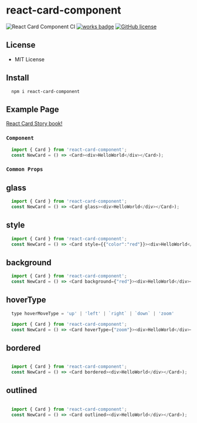 # react-card-component

![React Card Component CI](https://github.com/joon610/react-card-component/workflows/React%20Card%20Component%20CI/badge.svg)
[![works badge](https://cdn.jsdelivr.net/gh/nikku/works-on-my-machine@v0.2.0/badge.svg)](https://github.com/joon610/react-card-component)
[![GitHub license](https://img.shields.io/badge/license-MIT-lightgrey.svg)](https://github.com/joon610/react-card-component/blob/main/LICENSE)

## License

- MIT License

## Install

```
  npm i react-card-component
```

## Example Page

[React Card Story book!](https://joon610.github.io/react-card-storybook/)

### `Component`

```js
  import { Card } from 'react-card-component';
  const NewCard = () => <Card><div>HelloWorld</div></Card>);
```

### `Common Props`

## glass

```js
  import { Card } from 'react-card-component';
  const NewCard = () => <Card glass><div>HelloWorld</div></Card>);
```

## style

```js
  import { Card } from 'react-card-component';
  const NewCard = () => <Card style={{"color":"red"}}><div>HelloWorld</div></Card>);
```

## background

```js
  import { Card } from 'react-card-component';
  const NewCard = () => <Card background={"red"}><div>HelloWorld</div></Card>);
```

## hoverType

```js
  type hoverMoveType = 'up' | 'left' | `right` | `down` | 'zoom'

  import { Card } from 'react-card-component';
  const NewCard = () => <Card hoverType={"zoom"}><div>HelloWorld</div></Card>);
```

## bordered

```js

  import { Card } from 'react-card-component';
  const NewCard = () => <Card bordered><div>HelloWorld</div></Card>);
```

## outlined

```js

  import { Card } from 'react-card-component';
  const NewCard = () => <Card outlined><div>HelloWorld</div></Card>);
```
